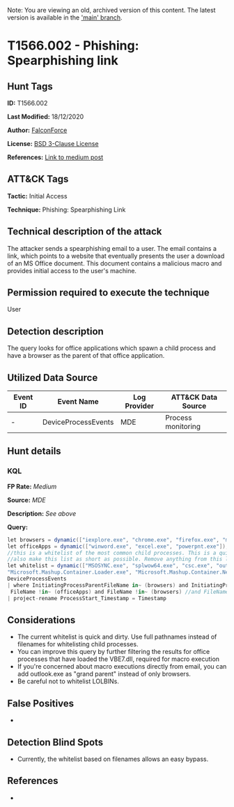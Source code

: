 Note: You are viewing an old, archived version of this content. The latest version is available in the ['main' branch](https://github.com/FalconForceTeam/FalconFriday/blob/main/0xFF-0069-Suspicious_office_child_process_created-Win.md).

# T1566.002 - Phishing: Spearphishing link
## Hunt Tags
**ID:** T1566.002

**Last Modified:** 18/12/2020

**Author:** [FalconForce](https://falconforce.nl/)

**License:** [BSD 3-Clause License](https://github.com/FalconForceTeam/FalconFriday/blob/master/LICENSE)

**References:** [Link to medium post](https://medium.com/falconforce/falconfriday-catching-more-macros-0xff0a-ec8273ab115a?source=friends_link&sk=90696a8b7003c5c71f5b2c91575281c0)

## ATT&CK Tags
**Tactic:** Initial Access

**Technique:** Phishing: Spearphishing Link

## Technical description of the attack
The attacker sends a spearphishing email to a user. The email contains a link, which points to a website that eventually presents the user a download of an MS Office document. This document contains a malicious macro and provides initial access to the user's machine. 

## Permission required to execute the technique
User

## Detection description
The query looks for office applications which spawn a child process and have a browser as the parent of that office application. 

## Utilized Data Source
| Event ID | Event Name | Log Provider | ATT&CK Data Source |
|---------|---------|----------|---------|
| - | DeviceProcessEvents | MDE | Process monitoring |


## Hunt details
### KQL

**FP Rate:** *Medium*

**Source:** *MDE*

**Description:** *See above*

**Query:**

```C#
let browsers = dynamic(["iexplore.exe", "chrome.exe", "firefox.exe", "msedge.exe"]); //customize this list for your environment
let officeApps = dynamic(["winword.exe", "excel.exe", "powerpnt.exe"]); //consider adding other office applications such as publisher, visio and access. 
//this is a whitelist of the most common child processes. This is a quick and dirty solution. Consider whitelisting the full process path instead of filename
//also make this list as short as possible. Remove anything from this list if it doesn't occur in your organization. 
let whitelist = dynamic(["MSOSYNC.exe", "splwow64.exe", "csc.exe", "outlook.exe", "AcroRd32.exe", "Acrobat.exe", "explorer.exe", "DW20.exe", 
"Microsoft.Mashup.Container.Loader.exe", "Microsoft.Mashup.Container.NetFX40.exe", "WerFault.exe", "CLVIEW.exe"]); 
DeviceProcessEvents
| where InitiatingProcessParentFileName in~ (browsers) and InitiatingProcessFileName in~ (officeApps) and 
 FileName !in~ (officeApps) and FileName !in~ (browsers) //and FileName !in~ (whitelist)
| project-rename ProcessStart_Timestamp = Timestamp
```

## Considerations
* The current whitelist is quick and dirty. Use full pathnames instead of filenames for whitelisting child processes.
* You can improve this query by further filtering the results for office processes that have loaded the VBE7.dll, required for macro execution
* If you're concerned about macro executions directly from email, you can add outlook.exe as "grand parent" instead of only browsers. 
* Be careful not to whitelist LOLBINs. 

## False Positives
*  
  

## Detection Blind Spots
* Currently, the whitelist based on filenames allows an easy bypass. 

## References
*  